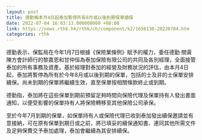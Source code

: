 ```yaml
---
layout: post
title: 德勤稱本月4日起泰加暫停所有8月或以後到期保單續保
date: 2022-07-04 16:03:13.000000000 +08:00
link: https://news.rthk.hk/rthk/ch/component/k2/1656130-20220704.htm
categories: rthk
---
```


德勤表示，保監局在今年1月7日根據《保險業條例》賦予的權力，委任德勤‧關黃陳方會計師行的黎嘉恩和甘仲恒為泰加保險有限公司的共同及各別經理，全面接管泰加的所有事務及資產。基於經理對泰加的經營及財務狀況的評估，由本月4日起，泰加將暫停為所有於今年8月或以後到期的保單，包括的士及非的士保單安排續保。尚未到期的保單將繼續生效，直至保單按相關條款終止或到期。

德勤指，泰加將在這些保單到期前預留足夠時間向保險代理及保單持有人發出書面通知，以便受影響的保單持有人將保險轉移至其他保險公司承保。

至於今年7月到期的保單，如保單持有人或保險代理已收到泰加發出續保邀請並有意接納，可在原有保單到期日或之前，將已填妥的續保通知書、連同其他所需文件及足夠保費交予泰加處理，泰加會繼續為其安排續保。
